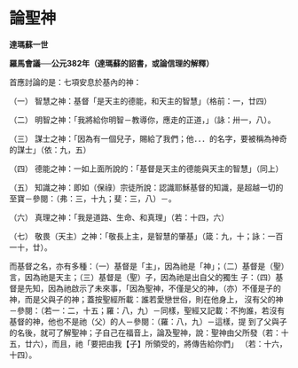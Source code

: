 # 論聖神


**達瑪蘇一世**

**羅馬會議──公元382年（達瑪蘇的詔書，或論信理的解釋）**





首應討論的是：七項安息於基內的神：

（一） 智慧之神：基督「是天主的德能，和天主的智慧」（格前：一，廿四）

（二） 明智之神：「我將給你明智－教導你，應走的正道，」（詠：卅一，八）。

（三） 謀士之神：「因為有一個兒子，賜給了我們；他．．．的名字，要被稱為神奇的謀士」（依：九，五）

（四） 德能之神：一如上面所說的：「基督是天主的德能與天主的智慧」（同上）

（五） 知識之神：即如（保祿）宗徒所說：認識耶穌基督的知識，是超越一切的至寶－參閱：（弗：三，十九；斐：三，八）－。

（六） 真理之神：「我是道路、生命、和真理」（若：十四，六）

（七） 敬畏（天主）之神：「敬長上主，是智慧的肇基」（箴：九，十；詠：一百一十，廿）。

而基督之名，亦有多種：（一）基督是「主」，因為祂是「神」；（二）基督是（聖）言，因為祂是天主；（三）基督是（聖）子，因為祂是出自父的獨生
子：（四）基督是先知，因為祂啟示了未來事，「因為聖神，不僅是父的神，（亦）不僅是子的神，而是父與子的神；蓋按聖經所載：誰若愛戀世俗，則在他身上，
沒有父的神－參閱：（若一：二，十五；羅：八，九）－同樣，聖經又記載：不拘誰，若沒有基督的神，他也不是祂（父）的人－參閱：（羅：八，九）－這樣，提
到了父與子的名後，就可了解聖神；子自己在福音上，論及聖神，說：聖神由父所發（若：十五，廿六），而且，祂「要把由我【子】所領受的，將傳告給你們」
（若：十六，十四）。

